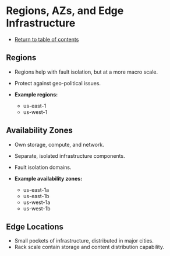 # Regions, AZs, and Edge Infrastructure

* [Return to table of contents](../../README.md)

## Regions

* Regions help with fault isolation, but at a more macro scale.
* Protect against geo-political issues.

* **Example regions:**
  * us-east-1
  * us-west-1

## Availability Zones

* Own storage, compute, and network.
* Separate, isolated infrastructure components.
* Fault isolation domains.

* **Example availability zones:**
  * us-east-1a
  * us-east-1b
  * us-west-1a
  * us-west-1b

## Edge Locations

* Small pockets of infrastructure, distributed in major cities.
* Rack scale contain storage and content distribution capability.
